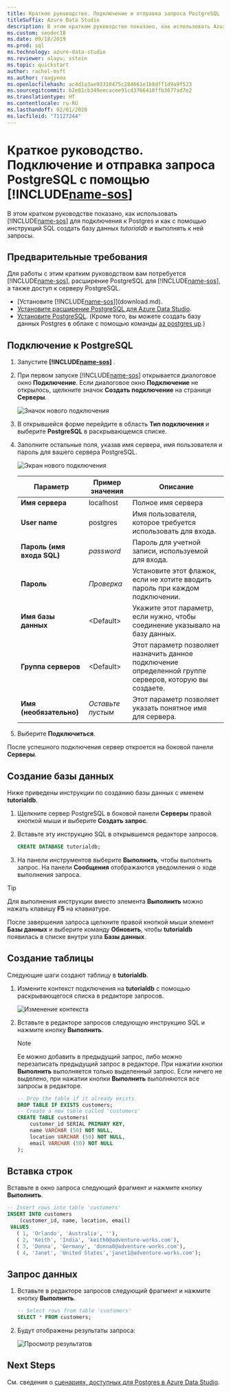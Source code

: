 ```yaml
---
title: Краткое руководство. Подключение и отправка запроса PostgreSQL
titleSuffix: Azure Data Studio
description: В этом кратком руководстве показано, как использовать Azure Data Studio для подключения к PostgreSQL и выполнения запроса.
ms.custom: seodec18
ms.date: 09/18/2019
ms.prod: sql
ms.technology: azure-data-studio
ms.reviewer: alayu; sstein
ms.topic: quickstart
author: rachel-msft
ms.author: raagyema
ms.openlocfilehash: ac4d1a3ae93310475c284661e1b8dff1d9a9f523
ms.sourcegitcommit: b2e81cb349eecacee91cd3766410ffb3677ad7e2
ms.translationtype: HT
ms.contentlocale: ru-RU
ms.lasthandoff: 02/01/2020
ms.locfileid: "71127244"
---
```

# <a name="quickstart-connect-and-query-postgresql-using-includename-sosincludesname-sos-shortmd"></a>Краткое руководство. Подключение и отправка запроса PostgreSQL с помощью [!INCLUDE[name-sos](../includes/name-sos-short.md)]
В этом кратком руководстве показано, как использовать [!INCLUDE[name-sos](../includes/name-sos-short.md)] для подключения к Postgres и как с помощью инструкций SQL создать базу данных *tutorialdb* и выполнять к ней запросы.

## <a name="prerequisites"></a>Предварительные требования

Для работы с этим кратким руководством вам потребуется [!INCLUDE[name-sos](../includes/name-sos-short.md)], расширение PostgreSQL для [!INCLUDE[name-sos](../includes/name-sos-short.md)], а также доступ к серверу PostgreSQL.

- [Установите [!INCLUDE[name-sos](../includes/name-sos-short.md)]](download.md).
- [Установите расширение PostgreSQL для Azure Data Studio](postgres-extension.md).
- [Установите PostgreSQL](https://www.postgresql.org/download/). (Кроме того, вы можете создать базу данных Postgres в облаке с помощью команды [az postgres up](https://docs.microsoft.com/azure/postgresql/quickstart-create-server-up-azure-cli).) 

## <a name="connect-to-postgresql"></a>Подключение к PostgreSQL

1. Запустите **[!INCLUDE[name-sos](../includes/name-sos-short.md)]** .

2. При первом запуске [!INCLUDE[name-sos](../includes/name-sos-short.md)] открывается диалоговое окно **Подключение**. Если диалоговое окно **Подключение** не открылось, щелкните значок **Создать подключение** на странице **Серверы**.

   ![Значок нового подключения](media/quickstart-postgresql/new-connection-icon.png)

3. В открывшейся форме перейдите в область **Тип подключения** и выберите **PostgreSQL** в раскрывающемся списке.


4. Заполните остальные поля, указав имя сервера, имя пользователя и пароль для вашего сервера PostgreSQL. 

   ![Экран нового подключения](media/quickstart-postgresql/new-connection-screen.png)  

   | Параметр       | Пример значения | Описание |
   | ------------ | ------------------ | ------------------------------------------------- | 
   | **Имя сервера** | localhost | Полное имя сервера |
   | **User name** | postgres | Имя пользователя, которое требуется использовать для входа. |
   | **Пароль (имя входа SQL)** | *password* | Пароль для учетной записи, используемой для входа. |
   | **Пароль** | *Проверка* | Установите этот флажок, если не хотите вводить пароль при каждом подключении. |
   | **Имя базы данных** | \<Default\> | Укажите этот параметр, если нужно, чтобы соединение указывало на базу данных. |
   | **Группа серверов** | \<Default\> | Этот параметр позволяет назначить данное подключение определенной группе серверов, которую вы создаете. | 
   | **Имя (необязательно)** | *Оставьте пустым* | Этот параметр позволяет указать понятное имя для сервера. | 

5. Выберите **Подключиться**. 

После успешного подключения сервер откроется на боковой панели **Серверы**.


## <a name="create-a-database"></a>Создание базы данных

Ниже приведены инструкции по созданию базы данных с именем **tutorialdb**.

1. Щелкните сервер PostgreSQL в боковой панели **Серверы** правой кнопкой мыши и выберите **Создать запрос**.

2. Вставьте эту инструкцию SQL в открывшемся редакторе запросов.

   ```sql
   CREATE DATABASE tutorialdb;
   ```

3. На панели инструментов выберите **Выполнить**, чтобы выполнить запрос. На панели **Сообщения** отображаются уведомления о ходе выполнения запроса.

>[!TIP]
> Для выполнения инструкции вместо элемента **Выполнить** можно нажать клавишу **F5** на клавиатуре.

После завершения запроса щелкните правой кнопкой мыши элемент **Базы данных** и выберите команду **Обновить**, чтобы **tutorialdb** появилась в списке внутри узла **Базы данных**.


## <a name="create-a-table"></a>Создание таблицы

 Следующие шаги создают таблицу в **tutorialdb**.

1. Измените контекст подключения на **tutorialdb** с помощью раскрывающегося списка в редакторе запросов. 

   ![Изменение контекста](media/quickstart-postgresql/change-context.png)

2. Вставьте в редакторе запросов следующую инструкцию SQL и нажмите кнопку **Выполнить**. 

   > [!NOTE]
   > Ее можно добавить в предыдущий запрос, либо можно перезаписать предыдущий запрос в редакторе. При нажатии кнопки **Выполнить** выполняется только выделенный запрос. Если ничего не выделено, при нажатии кнопки **Выполнить** выполняются все запросы в редакторе.

   ```sql
   -- Drop the table if it already exists
   DROP TABLE IF EXISTS customers;
   -- Create a new table called 'customers'
   CREATE TABLE customers(
       customer_id SERIAL PRIMARY KEY,
       name VARCHAR (50) NOT NULL,
       location VARCHAR (50) NOT NULL,
       email VARCHAR (50) NOT NULL
   );
   ```

## <a name="insert-rows"></a>Вставка строк

Вставьте в окно запроса следующий фрагмент и нажмите кнопку **Выполнить**.

   ```sql
   -- Insert rows into table 'customers'
   INSERT INTO customers
       (customer_id, name, location, email)
    VALUES
      ( 1, 'Orlando', 'Australia', ''),
      ( 2, 'Keith', 'India', 'keith0@adventure-works.com'),
      ( 3, 'Donna', 'Germany', 'donna0@adventure-works.com'),
      ( 4, 'Janet', 'United States','janet1@adventure-works.com');
   ```

## <a name="query-the-data"></a>Запрос данных

1. Вставьте в редакторе запросов следующий фрагмент и нажмите кнопку **Выполнить**.
   
   ```sql
   -- Select rows from table 'customers'
   SELECT * FROM customers; 
   ```

2. Будут отображены результаты запроса:

   ![Просмотр результатов](media/quickstart-postgresql/view-results.png)

## <a name="next-steps"></a>Next Steps

См. сведения о [сценариях, доступных для Postgres в Azure Data Studio](postgres-extension.md). 